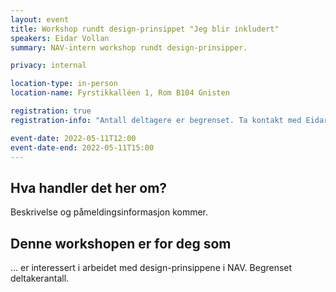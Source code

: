 ```yaml
---
layout: event
title: Workshop rundt design-prinsippet "Jeg blir inkludert"
speakers: Eidar Vollan
summary: NAV-intern workshop rundt design-prinsipper.

privacy: internal

location-type: in-person
location-name: Fyrstikkalléen 1, Rom B104 Gnisten

registration: true
registration-info: "Antall deltagere er begrenset. Ta kontakt med Eidar Vollan om du er interessert i å delta."

event-date: 2022-05-11T12:00
event-date-end: 2022-05-11T15:00
---
```

## Hva handler det her om?
Beskrivelse og påmeldingsinformasjon kommer.

## Denne workshopen er for deg som
... er interessert i arbeidet med design-prinsippene i NAV. Begrenset deltakerantall.

